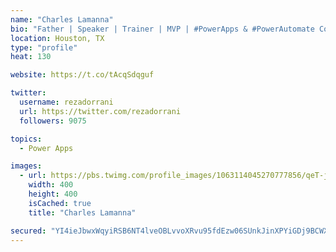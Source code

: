 ```yaml
---
name: "Charles Lamanna"
bio: "Father | Speaker | Trainer | MVP | #PowerApps & #PowerAutomate Community Super User | YouTuber Right-pointing triangle http://youtube.com/c/rezadorrani | Learn - Share - Clockwise rightwards and leftwards open circle arrows"
location: Houston, TX
type: "profile"
heat: 130

website: https://t.co/tAcqSdqguf

twitter:
  username: rezadorrani
  url: https://twitter.com/rezadorrani
  followers: 9075

topics:
  - Power Apps

images:
  - url: https://pbs.twimg.com/profile_images/1063114045270777856/qeT-jpWr_400x400.jpg
    width: 400
    height: 400
    isCached: true
    title: "Charles Lamanna"

secured: "YI4ieJbwxWqyiRSB6NT4lveOBLvvoXRvu95fdEzw06SUnkJinXPYiGDj9BCWXxXB9Ye32DbcoEfEsMs84/Gnlo1WuIIkWKeDpkwoV48R6goayotvwk6B7H3AlzUMbDI7GO2Ir1GDy+fd2AO5ic5jYHiRvqz3JZQSqW8pTTMhnY2yGIot5UuLxHdsp62jEZQSHWzGHir6WgCwPG1t1evuIYGrKziCgYf0oPBEyK0Va81vM+ZYjOS5yFDWLvvHNcmn+/uBQLLRRbCRsjfyJ+yrDCa9+AdNCElsEUwOM5CDi3kvOwsOJptYe4YbEyabySpBvwtAwuTM5U+U2NhT+ag727YWFnMziAZqXj3VdiCA6SpoubAcHA7f17DTyD+EOgrKnVRYDd5ynKuO4+M/0TenXvsiEfM9s2upz0d1ka06leY=;iyRQq4qX51xJOKtw1GjKvw=="
---
```



